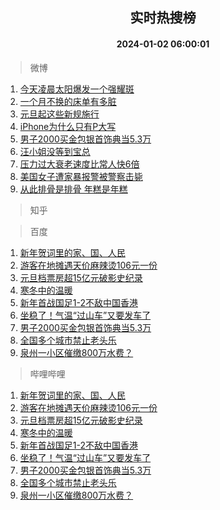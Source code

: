 <div align="center"><h2>实时热搜榜</h2><h4>2024-01-02 06:00:01</h4></div>

> 微博  

1. [今天凌晨太阳爆发一个强耀斑](https://s.weibo.com/weibo?q=%23%E4%BB%8A%E5%A4%A9%E5%87%8C%E6%99%A8%E5%A4%AA%E9%98%B3%E7%88%86%E5%8F%91%E4%B8%80%E4%B8%AA%E5%BC%BA%E8%80%80%E6%96%91%23&t=31&band_rank=1&Refer=top)<br />
2. [一个月不换的床单有多脏](https://s.weibo.com/weibo?q=%23%E4%B8%80%E4%B8%AA%E6%9C%88%E4%B8%8D%E6%8D%A2%E7%9A%84%E5%BA%8A%E5%8D%95%E6%9C%89%E5%A4%9A%E8%84%8F%23&t=31&band_rank=2&Refer=top)<br />
3. [元旦起这些新规施行](https://s.weibo.com/weibo?q=%23%E5%85%83%E6%97%A6%E8%B5%B7%E8%BF%99%E4%BA%9B%E6%96%B0%E8%A7%84%E6%96%BD%E8%A1%8C%23&t=31&band_rank=3&Refer=top)<br />
4. [iPhone为什么只有P大写](https://s.weibo.com/weibo?q=iPhone%E4%B8%BA%E4%BB%80%E4%B9%88%E5%8F%AA%E6%9C%89P%E5%A4%A7%E5%86%99&t=31&band_rank=4&Refer=top)<br />
5. [男子2000买金包银首饰典当5.3万](https://s.weibo.com/weibo?q=%23%E7%94%B7%E5%AD%902000%E4%B9%B0%E9%87%91%E5%8C%85%E9%93%B6%E9%A6%96%E9%A5%B0%E5%85%B8%E5%BD%935.3%E4%B8%87%23&t=31&band_rank=5&Refer=top)<br />
6. [汪小姐没等到宝总](https://s.weibo.com/weibo?q=%E6%B1%AA%E5%B0%8F%E5%A7%90%E6%B2%A1%E7%AD%89%E5%88%B0%E5%AE%9D%E6%80%BB&t=31&band_rank=6&Refer=top)<br />
7. [压力过大衰老速度比常人快6倍](https://s.weibo.com/weibo?q=%23%E5%8E%8B%E5%8A%9B%E8%BF%87%E5%A4%A7%E8%A1%B0%E8%80%81%E9%80%9F%E5%BA%A6%E6%AF%94%E5%B8%B8%E4%BA%BA%E5%BF%AB6%E5%80%8D%23&t=31&band_rank=7&Refer=top)<br />
8. [美国女子遭家暴报警被警察击毙](https://s.weibo.com/weibo?q=%23%E7%BE%8E%E5%9B%BD%E5%A5%B3%E5%AD%90%E9%81%AD%E5%AE%B6%E6%9A%B4%E6%8A%A5%E8%AD%A6%E8%A2%AB%E8%AD%A6%E5%AF%9F%E5%87%BB%E6%AF%99%23&t=31&band_rank=8&Refer=top)<br />
9. [从此排骨是排骨 年糕是年糕](https://s.weibo.com/weibo?q=%E4%BB%8E%E6%AD%A4%E6%8E%92%E9%AA%A8%E6%98%AF%E6%8E%92%E9%AA%A8%20%E5%B9%B4%E7%B3%95%E6%98%AF%E5%B9%B4%E7%B3%95&t=31&band_rank=9&Refer=top)<br />

> 知乎  


> 百度  

1. [新年贺词里的家、国、人民](https://www.baidu.com/s?wd=%E6%96%B0%E5%B9%B4%E8%B4%BA%E8%AF%8D%E9%87%8C%E7%9A%84%E5%AE%B6%E3%80%81%E5%9B%BD%E3%80%81%E4%BA%BA%E6%B0%91&sa=fyb_news&rsv_dl=fyb_news)<br />
2. [游客在地摊遇天价麻辣烫106元一份](https://www.baidu.com/s?wd=%E6%B8%B8%E5%AE%A2%E5%9C%A8%E5%9C%B0%E6%91%8A%E9%81%87%E5%A4%A9%E4%BB%B7%E9%BA%BB%E8%BE%A3%E7%83%AB106%E5%85%83%E4%B8%80%E4%BB%BD&sa=fyb_news&rsv_dl=fyb_news)<br />
3. [元旦档票房超15亿元破影史纪录](https://www.baidu.com/s?wd=%E5%85%83%E6%97%A6%E6%A1%A3%E7%A5%A8%E6%88%BF%E8%B6%8515%E4%BA%BF%E5%85%83%E7%A0%B4%E5%BD%B1%E5%8F%B2%E7%BA%AA%E5%BD%95&sa=fyb_news&rsv_dl=fyb_news)<br />
4. [寒冬中的温暖](https://www.baidu.com/s?wd=%E5%AF%92%E5%86%AC%E4%B8%AD%E7%9A%84%E6%B8%A9%E6%9A%96&sa=fyb_news&rsv_dl=fyb_news)<br />
5. [新年首战国足1-2不敌中国香港](https://www.baidu.com/s?wd=%E6%96%B0%E5%B9%B4%E9%A6%96%E6%88%98%E5%9B%BD%E8%B6%B31-2%E4%B8%8D%E6%95%8C%E4%B8%AD%E5%9B%BD%E9%A6%99%E6%B8%AF&sa=fyb_news&rsv_dl=fyb_news)<br />
6. [坐稳了！气温“过山车”又要发车了](https://www.baidu.com/s?wd=%E5%9D%90%E7%A8%B3%E4%BA%86%EF%BC%81%E6%B0%94%E6%B8%A9%E2%80%9C%E8%BF%87%E5%B1%B1%E8%BD%A6%E2%80%9D%E5%8F%88%E8%A6%81%E5%8F%91%E8%BD%A6%E4%BA%86&sa=fyb_news&rsv_dl=fyb_news)<br />
7. [男子2000买金包银首饰典当5.3万](https://www.baidu.com/s?wd=%E7%94%B7%E5%AD%902000%E4%B9%B0%E9%87%91%E5%8C%85%E9%93%B6%E9%A6%96%E9%A5%B0%E5%85%B8%E5%BD%935.3%E4%B8%87&sa=fyb_news&rsv_dl=fyb_news)<br />
8. [全国多个城市禁止老头乐](https://www.baidu.com/s?wd=%E5%85%A8%E5%9B%BD%E5%A4%9A%E4%B8%AA%E5%9F%8E%E5%B8%82%E7%A6%81%E6%AD%A2%E8%80%81%E5%A4%B4%E4%B9%90&sa=fyb_news&rsv_dl=fyb_news)<br />
9. [泉州一小区催缴800万水费？](https://www.baidu.com/s?wd=%E6%B3%89%E5%B7%9E%E4%B8%80%E5%B0%8F%E5%8C%BA%E5%82%AC%E7%BC%B4800%E4%B8%87%E6%B0%B4%E8%B4%B9%EF%BC%9F&sa=fyb_news&rsv_dl=fyb_news)<br />

> 哔哩哔哩  

1. [新年贺词里的家、国、人民](https://www.baidu.com/s?wd=%E6%96%B0%E5%B9%B4%E8%B4%BA%E8%AF%8D%E9%87%8C%E7%9A%84%E5%AE%B6%E3%80%81%E5%9B%BD%E3%80%81%E4%BA%BA%E6%B0%91&sa=fyb_news&rsv_dl=fyb_news)<br />
2. [游客在地摊遇天价麻辣烫106元一份](https://www.baidu.com/s?wd=%E6%B8%B8%E5%AE%A2%E5%9C%A8%E5%9C%B0%E6%91%8A%E9%81%87%E5%A4%A9%E4%BB%B7%E9%BA%BB%E8%BE%A3%E7%83%AB106%E5%85%83%E4%B8%80%E4%BB%BD&sa=fyb_news&rsv_dl=fyb_news)<br />
3. [元旦档票房超15亿元破影史纪录](https://www.baidu.com/s?wd=%E5%85%83%E6%97%A6%E6%A1%A3%E7%A5%A8%E6%88%BF%E8%B6%8515%E4%BA%BF%E5%85%83%E7%A0%B4%E5%BD%B1%E5%8F%B2%E7%BA%AA%E5%BD%95&sa=fyb_news&rsv_dl=fyb_news)<br />
4. [寒冬中的温暖](https://www.baidu.com/s?wd=%E5%AF%92%E5%86%AC%E4%B8%AD%E7%9A%84%E6%B8%A9%E6%9A%96&sa=fyb_news&rsv_dl=fyb_news)<br />
5. [新年首战国足1-2不敌中国香港](https://www.baidu.com/s?wd=%E6%96%B0%E5%B9%B4%E9%A6%96%E6%88%98%E5%9B%BD%E8%B6%B31-2%E4%B8%8D%E6%95%8C%E4%B8%AD%E5%9B%BD%E9%A6%99%E6%B8%AF&sa=fyb_news&rsv_dl=fyb_news)<br />
6. [坐稳了！气温“过山车”又要发车了](https://www.baidu.com/s?wd=%E5%9D%90%E7%A8%B3%E4%BA%86%EF%BC%81%E6%B0%94%E6%B8%A9%E2%80%9C%E8%BF%87%E5%B1%B1%E8%BD%A6%E2%80%9D%E5%8F%88%E8%A6%81%E5%8F%91%E8%BD%A6%E4%BA%86&sa=fyb_news&rsv_dl=fyb_news)<br />
7. [男子2000买金包银首饰典当5.3万](https://www.baidu.com/s?wd=%E7%94%B7%E5%AD%902000%E4%B9%B0%E9%87%91%E5%8C%85%E9%93%B6%E9%A6%96%E9%A5%B0%E5%85%B8%E5%BD%935.3%E4%B8%87&sa=fyb_news&rsv_dl=fyb_news)<br />
8. [全国多个城市禁止老头乐](https://www.baidu.com/s?wd=%E5%85%A8%E5%9B%BD%E5%A4%9A%E4%B8%AA%E5%9F%8E%E5%B8%82%E7%A6%81%E6%AD%A2%E8%80%81%E5%A4%B4%E4%B9%90&sa=fyb_news&rsv_dl=fyb_news)<br />
9. [泉州一小区催缴800万水费？](https://www.baidu.com/s?wd=%E6%B3%89%E5%B7%9E%E4%B8%80%E5%B0%8F%E5%8C%BA%E5%82%AC%E7%BC%B4800%E4%B8%87%E6%B0%B4%E8%B4%B9%EF%BC%9F&sa=fyb_news&rsv_dl=fyb_news)<br />
